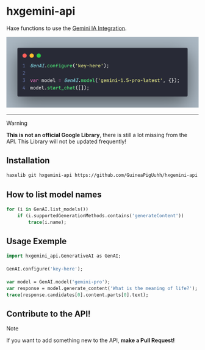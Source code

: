 # hxgemini-api

Haxe functions to use the [Gemini IA Integration](https://gemini.google.com/app).

![init](docs/imgs/code.png)

---

> [!WARNING]
> **This is not an official Google Library**, there is still a lot missing from the API. This Library will not be updated frequently!

## Installation
```bash
haxelib git hxgemini-api https://github.com/GuineaPigUuhh/hxgemini-api.git
```

## How to list model names
```haxe
for (i in GenAI.list_models())
	if (i.supportedGenerationMethods.contains('generateContent'))
		trace(i.name);
```

## Usage Exemple
```haxe
import hxgemini_api.GenerativeAI as GenAI;

GenAI.configure('key-here');

var model = GenAI.model('gemini-pro');
var response = model.generate_content('What is the meaning of life?');
trace(response.candidates[0].content.parts[0].text);
```

## Contribute to the API!
> [!NOTE]
> If you want to add something new to the API, **make a Pull Request!**